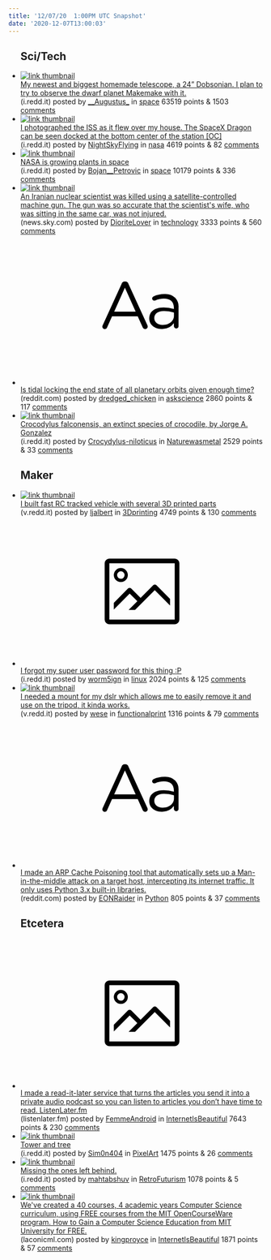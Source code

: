 ```yaml
---
title: '12/07/20  1:00PM UTC Snapshot'
date: '2020-12-07T13:00:03'
---
```

<ul>
<h2>Sci/Tech</h2>

<li><a href='https://i.redd.it/avbtbgihan361.jpg'><img src='https://b.thumbs.redditmedia.com/qR5BLyZ_0iCDNoUODxUhrin7ZE44nRruNMjOWvwrYlQ.jpg' alt='link thumbnail'></a><div><div class='linkTitle'><a href='https://i.redd.it/avbtbgihan361.jpg'>My newest and biggest homemade telescope, a 24” Dobsonian. I plan to try to observe the dwarf planet Makemake with it.</a></div>(i.redd.it) posted by <a href='https://www.reddit.com/user/__Augustus_'>__Augustus_</a> in <a href='https://www.reddit.com/r/space'>space</a> 63519 points & 1503 <a href='https://www.reddit.com/r/space/comments/k83ujw/my_newest_and_biggest_homemade_telescope_a_24/'>comments</a></div></li>

<li><a href='https://i.redd.it/im2fpp5psk361.jpg'><img src='https://b.thumbs.redditmedia.com/UC6PeQFkQBHAj-tje2JO6OERwXBHuMrMA4SMK9BtJVA.jpg' alt='link thumbnail'></a><div><div class='linkTitle'><a href='https://i.redd.it/im2fpp5psk361.jpg'>I photographed the ISS as it flew over my house. The SpaceX Dragon can be seen docked at the bottom center of the station [OC]</a></div>(i.redd.it) posted by <a href='https://www.reddit.com/user/NightSkyFlying'>NightSkyFlying</a> in <a href='https://www.reddit.com/r/nasa'>nasa</a> 4619 points & 82 <a href='https://www.reddit.com/r/nasa/comments/k7ular/i_photographed_the_iss_as_it_flew_over_my_house/'>comments</a></div></li>

<li><a href='https://i.redd.it/jf2t4g1v7l361.jpg'><img src='https://b.thumbs.redditmedia.com/fUdiHSqG3EDEcpNTDYXPZFm8swQnjofqxvS_ypCDUbo.jpg' alt='link thumbnail'></a><div><div class='linkTitle'><a href='https://i.redd.it/jf2t4g1v7l361.jpg'>NASA is growing plants in space</a></div>(i.redd.it) posted by <a href='https://www.reddit.com/user/Bojan__Petrovic'>Bojan__Petrovic</a> in <a href='https://www.reddit.com/r/space'>space</a> 10179 points & 336 <a href='https://www.reddit.com/r/space/comments/k7vy30/nasa_is_growing_plants_in_space/'>comments</a></div></li>

<li><a href='https://news.sky.com/story/iranian-nuclear-scientist-was-killed-using-satellite-controlled-machine-gun-12153901'><img src='https://a.thumbs.redditmedia.com/4wWxmXqIg0JBiuHFdF3eLYnyzgwJXFuXicmmgCZbQf4.jpg' alt='link thumbnail'></a><div><div class='linkTitle'><a href='https://news.sky.com/story/iranian-nuclear-scientist-was-killed-using-satellite-controlled-machine-gun-12153901'>An Iranian nuclear scientist was killed using a satellite-controlled machine gun. The gun was so accurate that the scientist's wife, who was sitting in the same car, was not injured.</a></div>(news.sky.com) posted by <a href='https://www.reddit.com/user/DioriteLover'>DioriteLover</a> in <a href='https://www.reddit.com/r/technology'>technology</a> 3333 points & 560 <a href='https://www.reddit.com/r/technology/comments/k8d49l/an_iranian_nuclear_scientist_was_killed_using_a/'>comments</a></div></li>

<li><a href='https://www.reddit.com/r/askscience/comments/k7wbk5/is_tidal_locking_the_end_state_of_all_planetary/'><svg version='1.1' viewBox='-34 -12 104 64' preserveAspectRatio='xMidYMid slice' xmlns='http://www.w3.org/2000/svg' xmlns:xlink='http://www.w3.org/1999/xlink'>
    <title>text link thumbnail</title>
    <path d='M12.19,8.84a1.45,1.45,0,0,0-1.4-1h-.12a1.46,1.46,0,0,0-1.42,1L1.14,26.56a1.29,1.29,0,0,0-.14.59,1,1,0,0,0,1,1,1.12,1.12,0,0,0,1.08-.77l2.08-4.65h11l2.08,4.59a1.24,1.24,0,0,0,1.12.83,1.08,1.08,0,0,0,1.08-1.08,1.64,1.64,0,0,0-.14-.57ZM6.08,20.71l4.59-10.22,4.6,10.22Z'>
    </path>
    <path d='M32.24,14.78A6.35,6.35,0,0,0,27.6,13.2a11.36,11.36,0,0,0-4.7,1,1,1,0,0,0-.58.89,1,1,0,0,0,.94.92,1.23,1.23,0,0,0,.39-.08,8.87,8.87,0,0,1,3.72-.81c2.7,0,4.28,1.33,4.28,3.92v.5a15.29,15.29,0,0,0-4.42-.61c-3.64,0-6.14,1.61-6.14,4.64v.05c0,2.95,2.7,4.48,5.37,4.48a6.29,6.29,0,0,0,5.19-2.48V26.9a1,1,0,0,0,1,1,1,1,0,0,0,1-1.06V19A5.71,5.71,0,0,0,32.24,14.78Zm-.56,7.7c0,2.28-2.17,3.89-4.81,3.89-1.94,0-3.61-1.06-3.61-2.86v-.06c0-1.8,1.5-3,4.2-3a15.2,15.2,0,0,1,4.22.61Z'>
    </path>
    </svg></a><div><div class='linkTitle'><a href='https://www.reddit.com/r/askscience/comments/k7wbk5/is_tidal_locking_the_end_state_of_all_planetary/'>Is tidal locking the end state of all planetary orbits given enough time?</a></div>(reddit.com) posted by <a href='https://www.reddit.com/user/dredged_chicken'>dredged_chicken</a> in <a href='https://www.reddit.com/r/askscience'>askscience</a> 2860 points & 117 <a href='https://www.reddit.com/r/askscience/comments/k7wbk5/is_tidal_locking_the_end_state_of_all_planetary/'>comments</a></div></li>

<li><a href='https://i.redd.it/6i2caq3m6m361.jpg'><img src='https://a.thumbs.redditmedia.com/3rWDfzB3BMq-QA7Q4248-LI_BZezcnT6cCTFSS60w-0.jpg' alt='link thumbnail'></a><div><div class='linkTitle'><a href='https://i.redd.it/6i2caq3m6m361.jpg'>Crocodylus falconensis, an extinct species of crocodile, by Jorge A. Gonzalez</a></div>(i.redd.it) posted by <a href='https://www.reddit.com/user/Crocydylus-niloticus'>Crocydylus-niloticus</a> in <a href='https://www.reddit.com/r/Naturewasmetal'>Naturewasmetal</a> 2529 points & 33 <a href='https://www.reddit.com/r/Naturewasmetal/comments/k7zo59/crocodylus_falconensis_an_extinct_species_of/'>comments</a></div></li>

<h2>Maker</h2>

<li><a href='https://v.redd.it/jtmu3977ll361'><img src='https://b.thumbs.redditmedia.com/8k9AhobnvMTYbCcHJmg-X_TNKrElkVfVctygU1q2f9Q.jpg' alt='link thumbnail'></a><div><div class='linkTitle'><a href='https://v.redd.it/jtmu3977ll361'>I built fast RC tracked vehicle with several 3D printed parts</a></div>(v.redd.it) posted by <a href='https://www.reddit.com/user/ljalbert'>ljalbert</a> in <a href='https://www.reddit.com/r/3Dprinting'>3Dprinting</a> 4749 points & 130 <a href='https://www.reddit.com/r/3Dprinting/comments/k7xf5q/i_built_fast_rc_tracked_vehicle_with_several_3d/'>comments</a></div></li>

<li><a href='https://i.redd.it/icejqr9i8m361.jpg'><svg version='1.1' viewBox='-34 -14 104 64' preserveAspectRatio='xMidYMid meet' xmlns='http://www.w3.org/2000/svg' xmlns:xlink='http://www.w3.org/1999/xlink'>
    <title>link thumbnail</title>
    <path d='M32,4H4A2,2,0,0,0,2,6V30a2,2,0,0,0,2,2H32a2,2,0,0,0,2-2V6A2,2,0,0,0,32,4ZM4,30V6H32V30Z'></path>
    <path d='M8.92,14a3,3,0,1,0-3-3A3,3,0,0,0,8.92,14Zm0-4.6A1.6,1.6,0,1,1,7.33,11,1.6,1.6,0,0,1,8.92,9.41Z'></path>
    <path d='M22.78,15.37l-5.4,5.4-4-4a1,1,0,0,0-1.41,0L5.92,22.9v2.83l6.79-6.79L16,22.18l-3.75,3.75H15l8.45-8.45L30,24V21.18l-5.81-5.81A1,1,0,0,0,22.78,15.37Z'></path>
    </svg></a><div><div class='linkTitle'><a href='https://i.redd.it/icejqr9i8m361.jpg'>I forgot my super user password for this thing :P</a></div>(i.redd.it) posted by <a href='https://www.reddit.com/user/worm5ign'>worm5ign</a> in <a href='https://www.reddit.com/r/linux'>linux</a> 2024 points & 125 <a href='https://www.reddit.com/r/linux/comments/k7zvy5/i_forgot_my_super_user_password_for_this_thing_p/'>comments</a></div></li>

<li><a href='https://v.redd.it/i8qcil2pvk361'><img src='https://a.thumbs.redditmedia.com/1X3Tzn-zSsyrX8RYIPLThzY5g-9fBDBvXd-F84nJoi8.jpg' alt='link thumbnail'></a><div><div class='linkTitle'><a href='https://v.redd.it/i8qcil2pvk361'>I needed a mount for my dslr which allows me to easily remove it and use on the tripod, it kinda works.</a></div>(v.redd.it) posted by <a href='https://www.reddit.com/user/wese'>wese</a> in <a href='https://www.reddit.com/r/functionalprint'>functionalprint</a> 1316 points & 79 <a href='https://www.reddit.com/r/functionalprint/comments/k7uu3i/i_needed_a_mount_for_my_dslr_which_allows_me_to/'>comments</a></div></li>

<li><a href='https://www.reddit.com/r/Python/comments/k7u8a0/i_made_an_arp_cache_poisoning_tool_that/'><svg version='1.1' viewBox='-34 -12 104 64' preserveAspectRatio='xMidYMid slice' xmlns='http://www.w3.org/2000/svg' xmlns:xlink='http://www.w3.org/1999/xlink'>
    <title>text link thumbnail</title>
    <path d='M12.19,8.84a1.45,1.45,0,0,0-1.4-1h-.12a1.46,1.46,0,0,0-1.42,1L1.14,26.56a1.29,1.29,0,0,0-.14.59,1,1,0,0,0,1,1,1.12,1.12,0,0,0,1.08-.77l2.08-4.65h11l2.08,4.59a1.24,1.24,0,0,0,1.12.83,1.08,1.08,0,0,0,1.08-1.08,1.64,1.64,0,0,0-.14-.57ZM6.08,20.71l4.59-10.22,4.6,10.22Z'>
    </path>
    <path d='M32.24,14.78A6.35,6.35,0,0,0,27.6,13.2a11.36,11.36,0,0,0-4.7,1,1,1,0,0,0-.58.89,1,1,0,0,0,.94.92,1.23,1.23,0,0,0,.39-.08,8.87,8.87,0,0,1,3.72-.81c2.7,0,4.28,1.33,4.28,3.92v.5a15.29,15.29,0,0,0-4.42-.61c-3.64,0-6.14,1.61-6.14,4.64v.05c0,2.95,2.7,4.48,5.37,4.48a6.29,6.29,0,0,0,5.19-2.48V26.9a1,1,0,0,0,1,1,1,1,0,0,0,1-1.06V19A5.71,5.71,0,0,0,32.24,14.78Zm-.56,7.7c0,2.28-2.17,3.89-4.81,3.89-1.94,0-3.61-1.06-3.61-2.86v-.06c0-1.8,1.5-3,4.2-3a15.2,15.2,0,0,1,4.22.61Z'>
    </path>
    </svg></a><div><div class='linkTitle'><a href='https://www.reddit.com/r/Python/comments/k7u8a0/i_made_an_arp_cache_poisoning_tool_that/'>I made an ARP Cache Poisoning tool that automatically sets up a Man-in-the-middle attack on a target host, intercepting its internet traffic. It only uses Python 3.x built-in libraries.</a></div>(reddit.com) posted by <a href='https://www.reddit.com/user/EONRaider'>EONRaider</a> in <a href='https://www.reddit.com/r/Python'>Python</a> 805 points & 37 <a href='https://www.reddit.com/r/Python/comments/k7u8a0/i_made_an_arp_cache_poisoning_tool_that/'>comments</a></div></li>

<h2>Etcetera</h2>

<li><a href='https://www.listenlater.fm'><svg version='1.1' viewBox='-34 -14 104 64' preserveAspectRatio='xMidYMid meet' xmlns='http://www.w3.org/2000/svg' xmlns:xlink='http://www.w3.org/1999/xlink'>
    <title>link thumbnail</title>
    <path d='M32,4H4A2,2,0,0,0,2,6V30a2,2,0,0,0,2,2H32a2,2,0,0,0,2-2V6A2,2,0,0,0,32,4ZM4,30V6H32V30Z'></path>
    <path d='M8.92,14a3,3,0,1,0-3-3A3,3,0,0,0,8.92,14Zm0-4.6A1.6,1.6,0,1,1,7.33,11,1.6,1.6,0,0,1,8.92,9.41Z'></path>
    <path d='M22.78,15.37l-5.4,5.4-4-4a1,1,0,0,0-1.41,0L5.92,22.9v2.83l6.79-6.79L16,22.18l-3.75,3.75H15l8.45-8.45L30,24V21.18l-5.81-5.81A1,1,0,0,0,22.78,15.37Z'></path>
    </svg></a><div><div class='linkTitle'><a href='https://www.listenlater.fm'>I made a read-it-later service that turns the articles you send it into a private audio podcast so you can listen to articles you don’t have time to read. ListenLater.fm</a></div>(listenlater.fm) posted by <a href='https://www.reddit.com/user/FemmeAndroid'>FemmeAndroid</a> in <a href='https://www.reddit.com/r/InternetIsBeautiful'>InternetIsBeautiful</a> 7643 points & 230 <a href='https://www.reddit.com/r/InternetIsBeautiful/comments/k870ug/i_made_a_readitlater_service_that_turns_the/'>comments</a></div></li>

<li><a href='https://i.redd.it/sxpd43pr1l361.png'><img src='https://b.thumbs.redditmedia.com/TDF5ugAaC7ntaL7TYBg5-NltCouNq3LZiOTi7Xr6UzI.jpg' alt='link thumbnail'></a><div><div class='linkTitle'><a href='https://i.redd.it/sxpd43pr1l361.png'>Tower and tree</a></div>(i.redd.it) posted by <a href='https://www.reddit.com/user/Sim0n404'>Sim0n404</a> in <a href='https://www.reddit.com/r/PixelArt'>PixelArt</a> 1475 points & 26 <a href='https://www.reddit.com/r/PixelArt/comments/k7vcsk/tower_and_tree/'>comments</a></div></li>

<li><a href='https://i.redd.it/p15cyn6cnk361.jpg'><img src='https://b.thumbs.redditmedia.com/_sopBrgXKFMdshL8nwSbgZ63iDGNjuXug99-fY1Up1s.jpg' alt='link thumbnail'></a><div><div class='linkTitle'><a href='https://i.redd.it/p15cyn6cnk361.jpg'>Missing the ones left behind.</a></div>(i.redd.it) posted by <a href='https://www.reddit.com/user/mahtabshuv'>mahtabshuv</a> in <a href='https://www.reddit.com/r/RetroFuturism'>RetroFuturism</a> 1078 points & 5 <a href='https://www.reddit.com/r/RetroFuturism/comments/k7z0bb/missing_the_ones_left_behind/'>comments</a></div></li>

<li><a href='https://laconicml.com/computer-science-engineer-mit-university/'><img src='https://b.thumbs.redditmedia.com/6ZtUeMdDC2FWTLMK_vywwM1aJDcvHI9ec5oC81jyYdQ.jpg' alt='link thumbnail'></a><div><div class='linkTitle'><a href='https://laconicml.com/computer-science-engineer-mit-university/'>We've created a 40 courses, 4 academic years Computer Science curriculum, using FREE courses from the MIT OpenCourseWare program. How to Gain a Computer Science Education from MIT University for FREE.</a></div>(laconicml.com) posted by <a href='https://www.reddit.com/user/kingproyce'>kingproyce</a> in <a href='https://www.reddit.com/r/InternetIsBeautiful'>InternetIsBeautiful</a> 1871 points & 57 <a href='https://www.reddit.com/r/InternetIsBeautiful/comments/k7xki6/weve_created_a_40_courses_4_academic_years/'>comments</a></div></li>

</ul>
